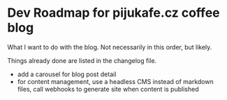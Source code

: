 # Dev Roadmap for pijukafe.cz coffee blog

What I want to do with the blog. Not necessarily in this order, but likely.

Things already done are listed in the changelog file.

- add a carousel for blog post detail
- for content management, use a headless CMS instead of markdown files, call webhooks to generate site when content is published
